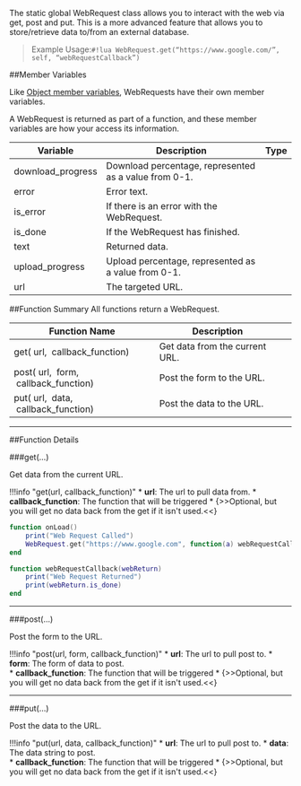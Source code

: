 The static global WebRequest class allows you to interact with the web via get, post and put. This is a more advanced feature that allows you to store/retrieve data to/from an external database.

> Example Usage:`#!lua WebRequest.get(“https://www.google.com/”, self, “webRequestCallback”)`

##Member Variables

Like [Object member variables](scripting/game-object/object.md#member-variables), WebRequests have their own member variables.

A WebRequest is returned as part of a function, and these member variables are how your access its information.

Variable | Description | Type
-- | -- | :--
<a class="anchor" id="download_progress"></a>download_progress | Download percentage, represented as a value from 0-1. | [<span class="tag flo"></span>](scripting/types.md)
<a class="anchor" id="error"></a>error | Error text. | [<span class="tag str"></span>](scripting/types.md)
<a class="anchor" id="is_error"></a>is_error | If there is an error with the WebRequest. | [<span class="tag boo"></span>](scripting/types.md)
<a class="anchor" id="is_done"></a>is_done | If the WebRequest has finished. | [<span class="tag boo"></span>](scripting/types.md)
<a class="anchor" id="text"></a>text | Returned data. | [<span class="tag str"></span>](scripting/types.md)
<a class="anchor" id="upload_progress"></a>upload_progress | Upload percentage, represented as a value from 0-1. | [<span class="tag flo"></span>](scripting/types.md)
<a class="anchor" id="url"></a>url | The targeted URL. | [<span class="tag str"></span>](scripting/types.md)


##Function Summary
All functions return a WebRequest.

Function Name | Description | &nbsp;
-- | -- | --:
get([<span class="tag str"></span>](scripting/types.md)&nbsp;url, [<span class="tag fun"></span>](scripting/types.md#function)&nbsp;callback_function) | Get data from the current URL. | [<span class="i"></span>](#get)
post([<span class="tag str"></span>](scripting/types.md)&nbsp;url,  [<span class="tag tab"></span>](scripting/types.md)&nbsp;form, [<span class="tag fun"></span>](scripting/types.md#function)&nbsp;callback_function) | Post the form to the URL. | [<span class="i"></span>](#post)
put([<span class="tag str"></span>](scripting/types.md)&nbsp;url,  [<span class="tag str"></span>](scripting/types.md)&nbsp;data, [<span class="tag fun"></span>](scripting/types.md#function)&nbsp;callback_function) | Post the data to the URL. | [<span class="i"></span>](#put)

---


##Function Details

###get(...)

Get data from the current URL.

!!!info "get(url, callback_function)"
    * [<span class="tag str"></span>](scripting/types.md) **url**: The url to pull data from.
    * [<span class="tag fun"></span>](scripting/types.md#function) **callback_function**: The function that will be triggered
        * {>>Optional, but you will get no data back from the get if it isn't used.<<}

``` Lua
function onLoad()
    print("Web Request Called")
    WebRequest.get("https://www.google.com", function(a) webRequestCallback(a) end)
end

function webRequestCallback(webReturn)
    print("Web Request Returned")
    print(webReturn.is_done)
end
```

---


###post(...)

Post the form to the URL.

!!!info "post(url, form, callback_function)"
    * [<span class="tag str"></span>](scripting/types.md) **url**: The url to pull post to.
    * [<span class="tag tab"></span>](scripting/types.md) **form**: The form of data to post.    
    * [<span class="tag fun"></span>](scripting/types.md#function) **callback_function**: The function that will be triggered
        * {>>Optional, but you will get no data back from the get if it isn't used.<<}

---


###put(...)

Post the data to the URL.

!!!info "put(url, data, callback_function)"
    * [<span class="tag str"></span>](scripting/types.md) **url**: The url to pull post to.
    * [<span class="tag str"></span>](scripting/types.md) **data**: The data string to post.    
    * [<span class="tag fun"></span>](scripting/types.md#function) **callback_function**: The function that will be triggered
        * {>>Optional, but you will get no data back from the get if it isn't used.<<}
